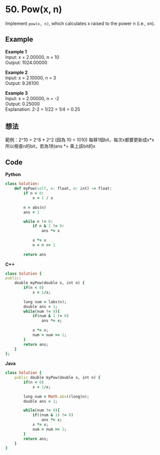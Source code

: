 # 50. Pow(x, n)
Implement `pow(x, n)`, which calculates x raised to the power n (i.e., xn).

 
## Example
**Example 1**  
Input: x = 2.00000, n = 10  
Output: 1024.00000  

**Example 2**  
Input: x = 2.10000, n = 3  
Output: 9.26100  

**Example 3**  
Input: x = 2.00000, n = -2  
Output: 0.25000  
Explanation: 2-2 = 1/22 = 1/4 = 0.25  

## 想法
範例：2^10 = 2^8 * 2^2 (因為 10 = 1010)
每移1個bit，每次x都要更新成x*x  
所以檢查n的bit，若為1則ans *= 乘上該bit的x  

## Code
**Python**  
```ruby
class Solution:
    def myPow(self, x: float, n: int) -> float:
        if n < 0:
            x = 1 / x
        
        n = abs(n)
        ans = 1

        while n != 0:
            if n & 1 != 0:
                ans *= x
            
            x *= x
            n = n >> 1
        
        return ans
```
**C++**  
```ruby
class Solution {
public:
    double myPow(double x, int n) {
        if(n < 0)
            x = 1/x;
        
        long num = labs(n);
        double ans = 1;
        while(num != 0){
            if(num & 1 != 0)
                ans *= x;
            
            x *= x;
            num = num >> 1;
        }
        return ans;
    }
};
```
**Java**
```ruby
class Solution {
    public double myPow(double x, int n) {
        if(n < 0)
            x = 1/x;
        
        long num = Math.abs((long)n);
        double ans = 1;

        while(num != 0){
            if((num & 1) != 0)
                ans *= x;
            x *= x;
            num = num >> 1;
        }
        return ans;
    }
}
```
